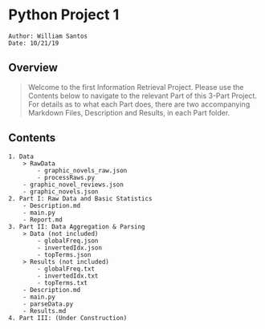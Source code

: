 # Python Project 1

    Author: William Santos
    Date: 10/21/19

## Overview

> Welcome to the first Information Retrieval Project. Please use the Contents below to navigate to the relevant Part of this 3-Part Project. For details as to what each Part does, there are two accompanying Markdown Files, Description and Results, in each Part folder.

## Contents

    1. Data
        > RawData
            - graphic_novels_raw.json
            - processRaws.py
        - graphic_novel_reviews.json
        - graphic_novels.json 
    2. Part I: Raw Data and Basic Statistics
        - Description.md
        - main.py
        - Report.md
    3. Part II: Data Aggregation & Parsing
        > Data (not included)
            - globalFreq.json
            - invertedIdx.json
            - topTerms.json
        > Results (not included)
            - globalFreq.txt
            - invertedIdx.txt
            - topTerms.txt
        - Description.md
        - main.py
        - parseData.py
        - Results.md
    4. Part III: (Under Construction)
